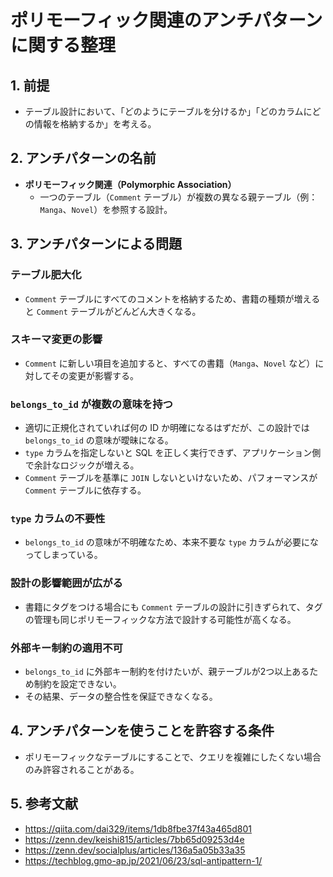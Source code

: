 # ポリモーフィック関連のアンチパターンに関する整理

## 1. 前提
- テーブル設計において、「どのようにテーブルを分けるか」「どのカラムにどの情報を格納するか」を考える。

## 2. アンチパターンの名前
- **ポリモーフィック関連（Polymorphic Association）**
  - 一つのテーブル（`Comment` テーブル）が複数の異なる親テーブル（例：`Manga`、`Novel`）を参照する設計。

## 3. アンチパターンによる問題
### テーブル肥大化
- `Comment` テーブルにすべてのコメントを格納するため、書籍の種類が増えると `Comment` テーブルがどんどん大きくなる。

### スキーマ変更の影響
- `Comment` に新しい項目を追加すると、すべての書籍（`Manga`、`Novel` など）に対してその変更が影響する。

### `belongs_to_id` が複数の意味を持つ
- 適切に正規化されていれば何の ID か明確になるはずだが、この設計では `belongs_to_id` の意味が曖昧になる。
- `type` カラムを指定しないと SQL を正しく実行できず、アプリケーション側で余計なロジックが増える。
- `Comment` テーブルを基準に `JOIN` しないといけないため、パフォーマンスが `Comment` テーブルに依存する。

### `type` カラムの不要性
- `belongs_to_id` の意味が不明確なため、本来不要な `type` カラムが必要になってしまっている。

### 設計の影響範囲が広がる
- 書籍にタグをつける場合にも `Comment` テーブルの設計に引きずられて、タグの管理も同じポリモーフィックな方法で設計する可能性が高くなる。

### 外部キー制約の適用不可
- `belongs_to_id` に外部キー制約を付けたいが、親テーブルが2つ以上あるため制約を設定できない。
- その結果、データの整合性を保証できなくなる。

## 4. アンチパターンを使うことを許容する条件
- ポリモーフィックなテーブルにすることで、クエリを複雑にしたくない場合のみ許容されることがある。

## 5. 参考文献
- https://qiita.com/dai329/items/1db8fbe37f43a465d801
- https://zenn.dev/keishi815/articles/7bb65d09253d4e
- https://zenn.dev/socialplus/articles/136a5a05b33a35
- https://techblog.gmo-ap.jp/2021/06/23/sql-antipattern-1/
